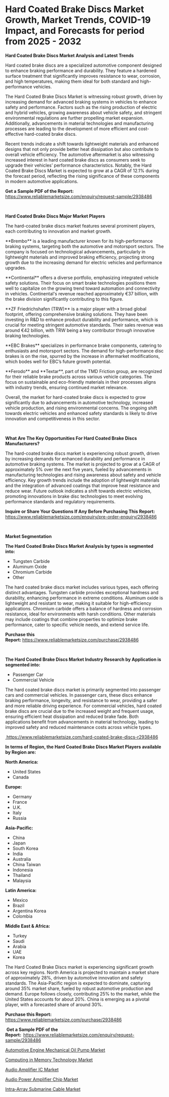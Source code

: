 <p><h1>Hard Coated Brake Discs Market Growth, Market Trends, COVID-19 Impact, and Forecasts for period from 2025 - 2032</h1></p><p><strong>Hard Coated Brake Discs Market Analysis and Latest Trends</strong></p>
<p><p>Hard coated brake discs are a specialized automotive component designed to enhance braking performance and durability. They feature a hardened surface treatment that significantly improves resistance to wear, corrosion, and high temperatures, making them ideal for both standard and high-performance vehicles.</p><p>The Hard Coated Brake Discs Market is witnessing robust growth, driven by increasing demand for advanced braking systems in vehicles to enhance safety and performance. Factors such as the rising production of electric and hybrid vehicles, growing awareness about vehicle safety, and stringent environmental regulations are further propelling market expansion. Additionally, advancements in material technologies and manufacturing processes are leading to the development of more efficient and cost-effective hard-coated brake discs.</p><p>Recent trends indicate a shift towards lightweight materials and enhanced designs that not only provide better heat dissipation but also contribute to overall vehicle efficiency. The automotive aftermarket is also witnessing increased interest in hard coated brake discs as consumers seek to upgrade their vehicles’ performance characteristics. Notably, the Hard Coated Brake Discs Market is expected to grow at a CAGR of 12.1% during the forecast period, reflecting the rising significance of these components in modern automotive applications.</p></p>
<p><strong>Get a Sample PDF of the Report:&nbsp;</strong> <a href="https://www.reliablemarketsize.com/enquiry/request-sample/2938486?utm_campaign=2003&utm_medium=2&utm_source=Github&utm_content=ia&utm_term=15032025&utm_id=hard-coated-brake-discs">https://www.reliablemarketsize.com/enquiry/request-sample/2938486</a></p>
<p>&nbsp;</p>
<p><strong>Hard Coated Brake Discs Major Market Players</strong></p>
<p><p>The hard-coated brake discs market features several prominent players, each contributing to innovation and market growth. </p><p>**Brembo** is a leading manufacturer known for its high-performance braking systems, targeting both the automotive and motorsport sectors. The company is focused on technological advancements, particularly in lightweight materials and improved braking efficiency, projecting strong growth due to the increasing demand for electric vehicles and performance upgrades.</p><p>**Continental** offers a diverse portfolio, emphasizing integrated vehicle safety solutions. Their focus on smart brake technologies positions them well to capitalize on the growing trend toward automation and connectivity in vehicles. Continental's revenue reached approximately €37 billion, with the brake division significantly contributing to this figure.</p><p>**ZF Friedrichshafen (TRW)** is a major player with a broad global footprint, offering comprehensive braking solutions. They have been investing in R&D to enhance product durability and performance, which is crucial for meeting stringent automotive standards. Their sales revenue was around €42 billion, with TRW being a key contributor through innovative braking technologies.</p><p>**EBC Brakes** specializes in performance brake components, catering to enthusiasts and motorsport sectors. The demand for high-performance disc brakes is on the rise, spurred by the increase in aftermarket modifications, which bodes well for EBC’s future growth potential.</p><p>**Ferodo** and **Textar**, part of the TMD Friction group, are recognized for their reliable brake products across various vehicle categories. The focus on sustainable and eco-friendly materials in their processes aligns with industry trends, ensuring continued market relevance.</p><p>Overall, the market for hard-coated brake discs is expected to grow significantly due to advancements in automotive technology, increased vehicle production, and rising environmental concerns. The ongoing shift towards electric vehicles and enhanced safety standards is likely to drive innovation and competitiveness in this sector.</p></p>
<p>&nbsp;</p>
<p><strong>What Are The Key Opportunities For Hard Coated Brake Discs Manufacturers?</strong></p>
<p><p>The hard-coated brake discs market is experiencing robust growth, driven by increasing demands for enhanced durability and performance in automotive braking systems. The market is projected to grow at a CAGR of approximately 5% over the next five years, fueled by advancements in manufacturing technologies and rising awareness about safety and vehicle efficiency. Key growth trends include the adoption of lightweight materials and the integration of advanced coatings that improve heat resistance and reduce wear. Future outlook indicates a shift towards electric vehicles, promoting innovations in brake disc technologies to meet evolving performance standards and regulatory requirements.</p></p>
<p><strong>Inquire or Share Your Questions If Any Before Purchasing This Report:</strong> <a href="https://www.reliablemarketsize.com/enquiry/pre-order-enquiry/2938486?utm_campaign=2003&utm_medium=2&utm_source=Github&utm_content=ia&utm_term=15032025&utm_id=hard-coated-brake-discs">https://www.reliablemarketsize.com/enquiry/pre-order-enquiry/2938486</a></p>
<p>&nbsp;</p>
<p><strong>Market Segmentation</strong></p>
<p><strong>The Hard Coated Brake Discs Market Analysis by types is segmented into:</strong></p>
<p><ul><li>Tungsten Carbide</li><li>Aluminum Oxide</li><li>Chromium Carbide</li><li>Other</li></ul></p>
<p><p>The hard coated brake discs market includes various types, each offering distinct advantages. Tungsten carbide provides exceptional hardness and durability, enhancing performance in extreme conditions. Aluminum oxide is lightweight and resistant to wear, making it suitable for high-efficiency applications. Chromium carbide offers a balance of hardness and corrosion resistance, ideal for environments with harsh conditions. Other materials may include coatings that combine properties to optimize brake performance, cater to specific vehicle needs, and extend service life.</p></p>
<p><strong>Purchase this Report:&nbsp;</strong><a href="https://www.reliablemarketsize.com/purchase/2938486?utm_campaign=2003&utm_medium=2&utm_source=Github&utm_content=ia&utm_term=15032025&utm_id=hard-coated-brake-discs">https://www.reliablemarketsize.com/purchase/2938486</a></p>
<p>&nbsp;</p>
<p><strong>The Hard Coated Brake Discs Market Industry Research by Application is segmented into:</strong></p>
<p><ul><li>Passenger Car</li><li>Commercial Vehicle</li></ul></p>
<p><p>The hard coated brake discs market is primarily segmented into passenger cars and commercial vehicles. In passenger cars, these discs enhance braking performance, longevity, and resistance to wear, providing a safer and more reliable driving experience. For commercial vehicles, hard coated brake discs are crucial due to the increased weight and frequent usage, ensuring efficient heat dissipation and reduced brake fade. Both applications benefit from advancements in material technology, leading to improved safety and reduced maintenance costs across vehicle types.</p></p>
<p><a href="https://www.reliablemarketsize.com/hard-coated-brake-discs-r2938486?utm_campaign=2003&utm_medium=2&utm_source=Github&utm_content=ia&utm_term=15032025&utm_id=hard-coated-brake-discs">&nbsp;https://www.reliablemarketsize.com/hard-coated-brake-discs-r2938486</a></p>
<p><strong>In terms of Region, the Hard Coated Brake Discs Market Players available by Region are:</strong></p>
<p>
    <p> <strong> North America: </strong>
        <ul>
            <li>United States</li>
            <li>Canada</li>
        </ul>
        </p> 
    <p> <strong> Europe: </strong>
        <ul>
            <li>Germany</li>
            <li>France</li>
            <li>U.K.</li>
            <li>Italy</li>
            <li>Russia</li>
        </ul>
        </p> 
    <p> <strong> Asia-Pacific: </strong>
        <ul>
            <li>China</li>
            <li>Japan</li>
            <li>South Korea</li>
            <li>India</li>
            <li>Australia</li>
            <li>China Taiwan</li>
            <li>Indonesia</li>
            <li>Thailand</li>
            <li>Malaysia</li>
        </ul>
        </p> 
    <p> <strong> Latin America: </strong>
        <ul>
            <li>Mexico</li>
            <li>Brazil</li>
            <li>Argentina Korea</li>
            <li>Colombia</li>
        </ul>
        </p> 
    <p> <strong> Middle East & Africa: </strong>
        <ul>
            <li>Turkey</li>
            <li>Saudi</li>
            <li>Arabia</li>
            <li>UAE</li>
            <li>Korea</li>
        </ul>
    </p>
    </p>
<p><p>The Hard Coated Brake Discs market is experiencing significant growth across key regions. North America is projected to maintain a market share of approximately 28%, driven by automotive innovation and safety standards. The Asia-Pacific region is expected to dominate, capturing around 35% market share, fueled by robust automotive production and demand. Europe follows closely, contributing 25% to the market, while the United States accounts for about 20%. China is emerging as a pivotal player, with a forecasted share of around 30%.</p></p>
<p><strong>Purchase this Report: </strong><a href="https://www.reliablemarketsize.com/purchase/2938486?utm_campaign=2003&utm_medium=2&utm_source=Github&utm_content=ia&utm_term=15032025&utm_id=hard-coated-brake-discs">https://www.reliablemarketsize.com/purchase/2938486</a></p>
<p>&nbsp;<strong>Get a Sample PDF of the Report:&nbsp;&nbsp;</strong><a href="https://www.reliablemarketsize.com/enquiry/request-sample/2938486?utm_campaign=2003&utm_medium=2&utm_source=Github&utm_content=ia&utm_term=15032025&utm_id=hard-coated-brake-discs">https://www.reliablemarketsize.com/enquiry/request-sample/2938486</a></p>
<p><strong></strong></p>
<p><p><a href="https://github.com/janskudiony/Market-Research-Report-List-1/blob/main/automotive-engine-mechanical-oil-pump-market.md?utm_campaign=2003&utm_medium=2&utm_source=Github&utm_content=ia&utm_term=15032025&utm_id=hard-coated-brake-discs">Automotive Engine Mechanical Oil Pump Market</a></p><p><a href="https://github.com/gitfwelday/Market-Research-Report-List-1/blob/main/computing-in-memory-technology-market.md?utm_campaign=2003&utm_medium=2&utm_source=Github&utm_content=ia&utm_term=15032025&utm_id=hard-coated-brake-discs">Computing in Memory Technology Market</a></p><p><a href="https://github.com/hayasiorover/Market-Research-Report-List-1/blob/main/audio-amplifier-ic-market.md?utm_campaign=2003&utm_medium=2&utm_source=Github&utm_content=ia&utm_term=15032025&utm_id=hard-coated-brake-discs">Audio Amplifier IC Market</a></p><p><a href="https://github.com/tandyorandby/Market-Research-Report-List-1/blob/main/audio-power-amplifier-chip-market.md?utm_campaign=2003&utm_medium=2&utm_source=Github&utm_content=ia&utm_term=15032025&utm_id=hard-coated-brake-discs">Audio Power Amplifier Chip Market</a></p><p><a href="https://github.com/mronmizoe/Market-Research-Report-List-1/blob/main/intra-array-submarine-cable-market.md?utm_campaign=2003&utm_medium=2&utm_source=Github&utm_content=ia&utm_term=15032025&utm_id=hard-coated-brake-discs">Intra-Array Submarine Cable Market</a></p></p>
